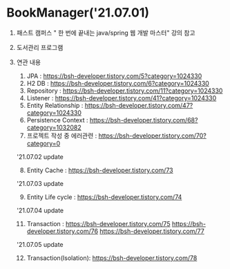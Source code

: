 # BookManager('21.07.01)
1. 패스트 캠퍼스 " 한 번에 끝내는 java/spring 웹 개발 마스터" 강의 참고
2. 도서관리 프로그램
3. 연관 내용
   1) JPA : https://bsh-developer.tistory.com/5?category=1024330
   2) H2 DB : https://bsh-developer.tistory.com/6?category=1024330
   3) Repository : https://bsh-developer.tistory.com/11?category=1024330
   4) Listener : https://bsh-developer.tistory.com/41?category=1024330
   5) Entity Relationship : https://bsh-developer.tistory.com/47?category=1024330
   6) Persistence Context : https://bsh-developer.tistory.com/68?category=1032082
   7) 프로젝트 작성 중 에러관련 : https://bsh-developer.tistory.com/70?category=0
   
   '21.07.02 update
   
   8) Entity Cache : https://bsh-developer.tistory.com/73
   
   '21.07.03 update
   
   9) Entity Life cycle : https://bsh-developer.tistory.com/74

   '21.07.04 update
   
   11) Transaction : https://bsh-developer.tistory.com/75
                     https://bsh-developer.tistory.com/76
                     https://bsh-developer.tistory.com/77
                     
   '21.07.05 update
   
   12) Transaction(Isolation): https://bsh-developer.tistory.com/78
                     
 
